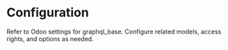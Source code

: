 # Configuration

Refer to Odoo settings for graphql_base. Configure related models, access rights, and options as needed.

